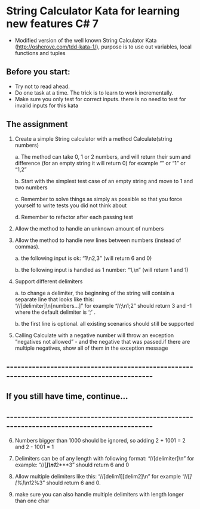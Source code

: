 ﻿
# String Calculator Kata for learning new features C# 7
* Modified version of the well known String Calculator Kata (http://osherove.com/tdd-kata-1/), 
   purpose is to use out variables, local functions and tuples 

## Before you start:
* Try not to read ahead.
* Do one task at a time. The trick is to learn to work incrementally.
* Make sure you only test for correct inputs. there is no need to test for invalid inputs for this kata 

## The assignment

1. Create a simple String calculator with a method Calculate(string numbers)
 
   a. The method can take 0, 1 or 2 numbers, and will return their sum and difference 
       (for an empty string it will return 0) for example “” or “1” or “1,2”    
   
   b. Start with the simplest test case of an empty string and move to 1 and two numbers    
   
   c. Remember to solve things as simply as possible so that you force yourself to write tests you did not think about    
   
   d. Remember to refactor after each passing test
 
2. Allow the method to handle an unknown amount of numbers
 
3. Allow the method to handle new lines between numbers (instead of commas).
    
    a. the following input is ok:  “1\n2,3”  (will return 6 and 0)
    
    b. the following input is handled as 1 number:  “1,\n” (will return 1 and 1)
 
4. Support different delimiters
    
    a. to change a delimiter, the beginning of the string will contain a separate line that looks like this:   
        “//[delimiter]\n[numbers…]” for example “//;\n1;2” should return 3 and -1 where the default delimiter is ‘;’ .
        
    b. the first line is optional. all existing scenarios should still be supported
 
5. Calling Calculate with a negative number will throw an exception “negatives not allowed” - 
     and the negative that was passed.if there are multiple negatives, show all of them in the exception message
 
  
 ## -------------------------------------------------------------------------------------------
 ## If you still have time, continue...
 ## -------------------------------------------------------------------------------------------
 
 6.  Numbers bigger than 1000 should be ignored, so adding 2 + 1001  = 2 and 2 - 1001 = 1
 
 7.  Delimiters can be of any length with following format: “//[delimiter]\n” for example: “//[***]\n1***2***3” should return 6 and 0
 
 8.  Allow multiple delimiters like this:  “//[delim1][delim2]\n” for example “//[*][%]\n1*2%3” should return 6 and 0.
 
 9.  make sure you can also handle multiple delimiters with length longer than one char
 

